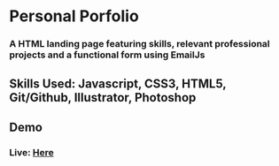 # Personal Porfolio
### A HTML landing page featuring skills, relevant professional projects and a functional form using EmailJs

## Skills Used: Javascript, CSS3, HTML5, Git/Github, Illustrator, Photoshop

## Demo
### Live: [Here](https://www.richardradcliffe.com)
